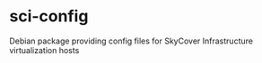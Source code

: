 # sci-config

Debian package providing config files for SkyCover Infrastructure virtualization hosts
